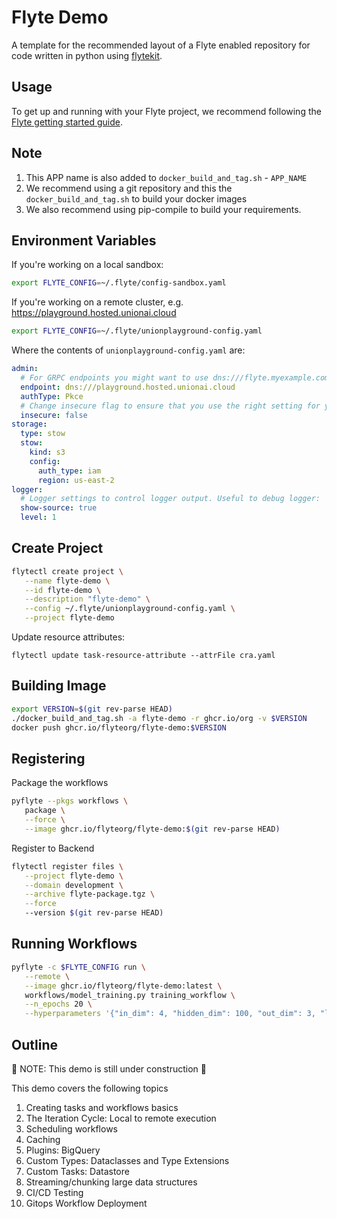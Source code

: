 # Flyte Demo

A template for the recommended layout of a Flyte enabled repository for code written in python using [flytekit](https://docs.flyte.org/projects/flytekit/en/latest/).

## Usage

To get up and running with your Flyte project, we recommend following the
[Flyte getting started guide](https://docs.flyte.org/en/latest/getting_started.html).


## Note

1. This APP name is also added to ``docker_build_and_tag.sh`` - ``APP_NAME``
2. We recommend using a git repository and this the ``docker_build_and_tag.sh``
   to build your docker images
3. We also recommend using pip-compile to build your requirements.


## Environment Variables

If you're working on a local sandbox:

```bash
export FLYTE_CONFIG=~/.flyte/config-sandbox.yaml
```

If you're working on a remote cluster, e.g. https://playground.hosted.unionai.cloud

```bash
export FLYTE_CONFIG=~/.flyte/unionplayground-config.yaml
```

Where the contents of `unionplayground-config.yaml` are:

```yaml
admin:
  # For GRPC endpoints you might want to use dns:///flyte.myexample.com
  endpoint: dns:///playground.hosted.unionai.cloud
  authType: Pkce
  # Change insecure flag to ensure that you use the right setting for your environment
  insecure: false
storage:
  type: stow
  stow:
    kind: s3
    config:
      auth_type: iam
      region: us-east-2
logger:
  # Logger settings to control logger output. Useful to debug logger:
  show-source: true
  level: 1
```


## Create Project

```bash
flytectl create project \
   --name flyte-demo \
   --id flyte-demo \
   --description "flyte-demo" \
   --config ~/.flyte/unionplayground-config.yaml \
   --project flyte-demo
```

Update resource attributes:

```
flytectl update task-resource-attribute --attrFile cra.yaml
```


## Building Image

```bash
export VERSION=$(git rev-parse HEAD)
./docker_build_and_tag.sh -a flyte-demo -r ghcr.io/org -v $VERSION
docker push ghcr.io/flyteorg/flyte-demo:$VERSION
```

## Registering

Package the workflows

```bash
pyflyte --pkgs workflows \
   package \
   --force \
   --image ghcr.io/flyteorg/flyte-demo:$(git rev-parse HEAD)
```

Register to Backend

```bash
flytectl register files \
   --project flyte-demo \
   --domain development \
   --archive flyte-package.tgz \
   --force
   --version $(git rev-parse HEAD)
```

## Running Workflows

```bash
pyflyte -c $FLYTE_CONFIG run \
   --remote \
   --image ghcr.io/flyteorg/flyte-demo:latest \
   workflows/model_training.py training_workflow \
   --n_epochs 20 \
   --hyperparameters '{"in_dim": 4, "hidden_dim": 100, "out_dim": 3, "learning_rate": 0.03}'
```


## Outline

🚧 NOTE: This demo is still under construction 🚧

This demo covers the following topics

1. Creating tasks and workflows basics
1. The Iteration Cycle: Local to remote execution
1. Scheduling workflows
1. Caching
1. Plugins: BigQuery
1. Custom Types: Dataclasses and Type Extensions
1. Custom Tasks: Datastore
1. Streaming/chunking large data structures
1. CI/CD Testing
1. Gitops Workflow Deployment

